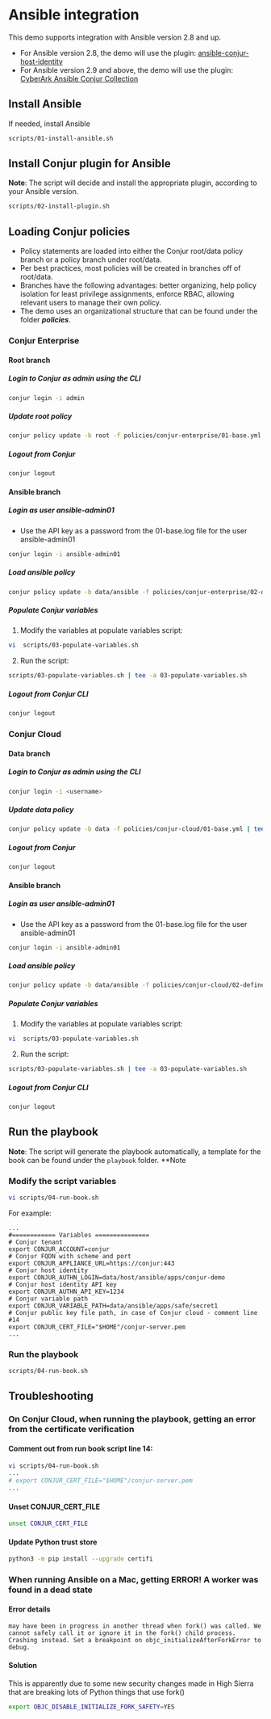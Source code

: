 # Ansible integration
This demo supports integration with Ansible version 2.8 and up.

- For Ansible version 2.8, the demo will use the plugin: [ansible-conjur-host-identity](https://github.com/cyberark/ansible-conjur-host-identity)
- For Ansible version 2.9 and above, the demo will use the plugin: [CyberArk Ansible Conjur Collection](https://galaxy.ansible.com/cyberark/conjur)

## Install Ansible
If needed, install Ansible
```bash
scripts/01-install-ansible.sh
```

## Install Conjur plugin for Ansible
**Note**: The script will decide and install the appropriate plugin, according to your Ansible version.
```bash
scripts/02-install-plugin.sh
```

## Loading Conjur policies
- Policy statements are loaded into either the Conjur root/data policy branch or a policy branch under root/data.
- Per best practices, most policies will be created in branches off of root/data.
- Branches have the following advantages: better organizing, help policy isolation for least privilege assignments, enforce RBAC, allowing relevant users to manage their own policy.
- The demo uses an organizational structure that can be found under the folder ***policies***.

### Conjur Enterprise

#### Root branch

##### Login to Conjur as admin using the CLI
```bash
conjur login -i admin
```

##### Update root policy
```bash
conjur policy update -b root -f policies/conjur-enterprise/01-base.yml | tee -a 01-base.log
```

##### Logout from Conjur
```Bash
conjur logout
```

#### Ansible branch

##### Login as user ansible-admin01
- Use the API key as a password from the 01-base.log file for the user ansible-admin01
```bash
conjur login -i ansible-admin01
```

##### Load ansible policy
```bash
conjur policy update -b data/ansible -f policies/conjur-enterprise/02-define-ansible-branch.yml | tee -a 02-define-ansible-branch.log
```

##### Populate Conjur variables
1. Modify the variables at populate variables script:
```bash
vi  scripts/03-populate-variables.sh
```
2. Run the script:
```Bash
scripts/03-populate-variables.sh | tee -a 03-populate-variables.sh
```

##### Logout from Conjur CLI
```Bash
conjur logout
```

### Conjur Cloud

#### Data branch

##### Login to Conjur as admin using the CLI
```bash
conjur login -i <username>
```

##### Update data policy
```bash
conjur policy update -b data -f policies/conjur-cloud/01-base.yml | tee -a 01-base.log
```

##### Logout from Conjur
```Bash
conjur logout
```

#### Ansible branch

##### Login as user ansible-admin01
- Use the API key as a password from the 01-base.log file for the user ansible-admin01
```bash
conjur login -i ansible-admin01
```

##### Load ansible policy
```bash
conjur policy update -b data/ansible -f policies/conjur-cloud/02-define-ansible-branch.yml | tee -a 02-define-ansible-branch.log
```

##### Populate Conjur variables
1. Modify the variables at populate variables script:
```bash
vi  scripts/03-populate-variables.sh
```
2. Run the script:
```Bash
scripts/03-populate-variables.sh | tee -a 03-populate-variables.sh
```

##### Logout from Conjur CLI
```Bash
conjur logout
```

## Run the playbook
**Note**: The script will generate the playbook automatically, a template for the book can be found under the ``playbook`` folder.
**Note

### Modify the script variables
```bash
vi scripts/04-run-book.sh
```
For example:
```properties
...
#============ Variables ===============
# Conjur tenant
export CONJUR_ACCOUNT=conjur
# Conjur FQDN with scheme and port
export CONJUR_APPLIANCE_URL=https://conjur:443
# Conjur host identity
export CONJUR_AUTHN_LOGIN=data/host/ansible/apps/conjur-demo
# Conjur host identity API key
export CONJUR_AUTHN_API_KEY=1234
# Conjur variable path
export CONJUR_VARIABLE_PATH=data/ansible/apps/safe/secret1
# Conjur public key file path, in case of Conjur cloud - comment line #14
export CONJUR_CERT_FILE="$HOME"/conjur-server.pem
...
```

### Run the playbook
```bash
scripts/04-run-book.sh
```

## Troubleshooting

### On Conjur Cloud, when running the playbook, getting an error from the certificate verification 

#### Comment out from  run book script line 14:
```bash
vi scripts/04-run-book.sh
...
# export CONJUR_CERT_FILE="$HOME"/conjur-server.pem
...
```

#### Unset CONJUR_CERT_FILE
```bash
unset CONJUR_CERT_FILE
```

#### Update Python trust store
```bash
python3 -m pip install --upgrade certifi
```

### When running Ansible on a Mac, getting ERROR! A worker was found in a dead state

#### Error details
```
may have been in progress in another thread when fork() was called. We cannot safely call it or ignore it in the fork() child process. Crashing instead. Set a breakpoint on objc_initializeAfterForkError to debug.
```

#### Solution
This is apparently due to some new security changes made in High Sierra that are breaking lots of Python things that use fork()
```bash
export OBJC_DISABLE_INITIALIZE_FORK_SAFETY=YES
```
